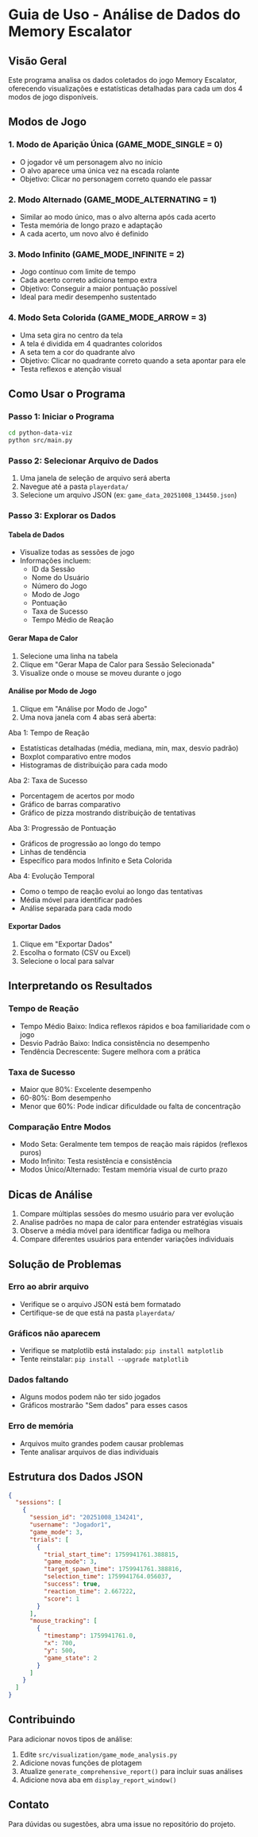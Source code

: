 # Guia de Uso - Análise de Dados do Memory Escalator

## Visão Geral

Este programa analisa os dados coletados do jogo Memory Escalator, oferecendo visualizações e estatísticas detalhadas para cada um dos 4 modos de jogo disponíveis.

## Modos de Jogo

### 1. Modo de Aparição Única (GAME_MODE_SINGLE = 0)
- O jogador vê um personagem alvo no início
- O alvo aparece uma única vez na escada rolante
- Objetivo: Clicar no personagem correto quando ele passar

### 2. Modo Alternado (GAME_MODE_ALTERNATING = 1)
- Similar ao modo único, mas o alvo alterna após cada acerto
- Testa memória de longo prazo e adaptação
- A cada acerto, um novo alvo é definido

### 3. Modo Infinito (GAME_MODE_INFINITE = 2)
- Jogo contínuo com limite de tempo
- Cada acerto correto adiciona tempo extra
- Objetivo: Conseguir a maior pontuação possível
- Ideal para medir desempenho sustentado

### 4. Modo Seta Colorida (GAME_MODE_ARROW = 3)
- Uma seta gira no centro da tela
- A tela é dividida em 4 quadrantes coloridos
- A seta tem a cor do quadrante alvo
- Objetivo: Clicar no quadrante correto quando a seta apontar para ele
- Testa reflexos e atenção visual

## Como Usar o Programa

### Passo 1: Iniciar o Programa

```bash
cd python-data-viz
python src/main.py
```

### Passo 2: Selecionar Arquivo de Dados

1. Uma janela de seleção de arquivo será aberta
2. Navegue até a pasta `playerdata/`
3. Selecione um arquivo JSON (ex: `game_data_20251008_134450.json`)

### Passo 3: Explorar os Dados

#### Tabela de Dados
- Visualize todas as sessões de jogo
- Informações incluem:
  - ID da Sessão
  - Nome do Usuário
  - Número do Jogo
  - Modo de Jogo
  - Pontuação
  - Taxa de Sucesso
  - Tempo Médio de Reação

#### Gerar Mapa de Calor
1. Selecione uma linha na tabela
2. Clique em "Gerar Mapa de Calor para Sessão Selecionada"
3. Visualize onde o mouse se moveu durante o jogo

#### Análise por Modo de Jogo
1. Clique em "Análise por Modo de Jogo"
2. Uma nova janela com 4 abas será aberta:

Aba 1: Tempo de Reação
- Estatísticas detalhadas (média, mediana, min, max, desvio padrão)
- Boxplot comparativo entre modos
- Histogramas de distribuição para cada modo

Aba 2: Taxa de Sucesso
- Porcentagem de acertos por modo
- Gráfico de barras comparativo
- Gráfico de pizza mostrando distribuição de tentativas

Aba 3: Progressão de Pontuação
- Gráficos de progressão ao longo do tempo
- Linhas de tendência
- Específico para modos Infinito e Seta Colorida

Aba 4: Evolução Temporal
- Como o tempo de reação evolui ao longo das tentativas
- Média móvel para identificar padrões
- Análise separada para cada modo

#### Exportar Dados
1. Clique em "Exportar Dados"
2. Escolha o formato (CSV ou Excel)
3. Selecione o local para salvar

## Interpretando os Resultados

### Tempo de Reação
- Tempo Médio Baixo: Indica reflexos rápidos e boa familiaridade com o jogo
- Desvio Padrão Baixo: Indica consistência no desempenho
- Tendência Decrescente: Sugere melhora com a prática

### Taxa de Sucesso
- Maior que 80%: Excelente desempenho
- 60-80%: Bom desempenho
- Menor que 60%: Pode indicar dificuldade ou falta de concentração

### Comparação Entre Modos
- Modo Seta: Geralmente tem tempos de reação mais rápidos (reflexos puros)
- Modo Infinito: Testa resistência e consistência
- Modos Único/Alternado: Testam memória visual de curto prazo

## Dicas de Análise

1. Compare múltiplas sessões do mesmo usuário para ver evolução
2. Analise padrões no mapa de calor para entender estratégias visuais
3. Observe a média móvel para identificar fadiga ou melhora
4. Compare diferentes usuários para entender variações individuais

## Solução de Problemas

### Erro ao abrir arquivo
- Verifique se o arquivo JSON está bem formatado
- Certifique-se de que está na pasta `playerdata/`

### Gráficos não aparecem
- Verifique se matplotlib está instalado: `pip install matplotlib`
- Tente reinstalar: `pip install --upgrade matplotlib`

### Dados faltando
- Alguns modos podem não ter sido jogados
- Gráficos mostrarão "Sem dados" para esses casos

### Erro de memória
- Arquivos muito grandes podem causar problemas
- Tente analisar arquivos de dias individuais

## Estrutura dos Dados JSON

```json
{
  "sessions": [
    {
      "session_id": "20251008_134241",
      "username": "Jogador1",
      "game_mode": 3,
      "trials": [
        {
          "trial_start_time": 1759941761.388815,
          "game_mode": 3,
          "target_spawn_time": 1759941761.388816,
          "selection_time": 1759941764.056037,
          "success": true,
          "reaction_time": 2.667222,
          "score": 1
        }
      ],
      "mouse_tracking": [
        {
          "timestamp": 1759941761.0,
          "x": 700,
          "y": 500,
          "game_state": 2
        }
      ]
    }
  ]
}
```

## Contribuindo

Para adicionar novos tipos de análise:

1. Edite `src/visualization/game_mode_analysis.py`
2. Adicione novas funções de plotagem
3. Atualize `generate_comprehensive_report()` para incluir suas análises
4. Adicione nova aba em `display_report_window()`

## Contato

Para dúvidas ou sugestões, abra uma issue no repositório do projeto.
